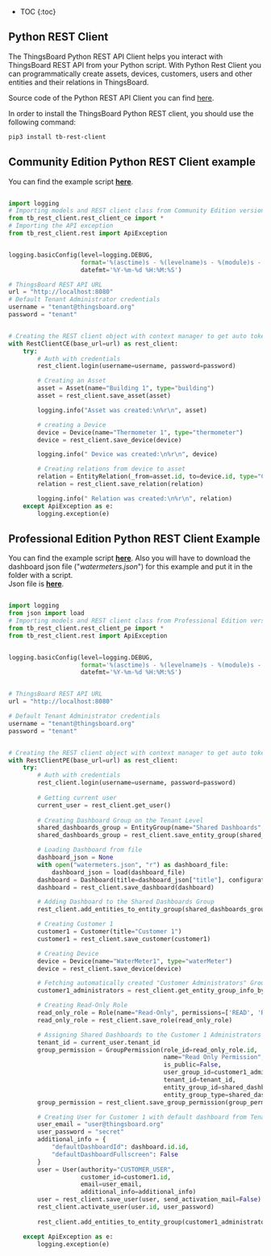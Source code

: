 
 * TOC
 {:toc}
 
## Python REST Client

The ThingsBoard Python REST API Client helps you interact with ThingsBoard REST API from your Python script.
With Python Rest Client you can programmatically create assets, devices, customers, users and other entities and their relations in ThingsBoard.

Source code of the Python REST API Client you can find [here](https://github.com/thingsboard/python_tb_rest_client).

In order to install the ThingsBoard Python REST client, you should use the following command:

```bash
pip3 install tb-rest-client
``` 

## Community Edition Python REST Client example

You can find the example script **[here](https://github.com/thingsboard/python_tb_rest_client/blob/master/examples/example_application.py)**.

```python

import logging
# Importing models and REST client class from Community Edition version
from tb_rest_client.rest_client_ce import *
# Importing the API exception
from tb_rest_client.rest import ApiException


logging.basicConfig(level=logging.DEBUG,
                    format='%(asctime)s - %(levelname)s - %(module)s - %(lineno)d - %(message)s',
                    datefmt='%Y-%m-%d %H:%M:%S')

# ThingsBoard REST API URL
url = "http://localhost:8080"
# Default Tenant Administrator credentials
username = "tenant@thingsboard.org"
password = "tenant"


# Creating the REST client object with context manager to get auto token refresh
with RestClientCE(base_url=url) as rest_client:
    try:
        # Auth with credentials
        rest_client.login(username=username, password=password)

        # Creating an Asset
        asset = Asset(name="Building 1", type="building")
        asset = rest_client.save_asset(asset)

        logging.info("Asset was created:\n%r\n", asset)

        # creating a Device
        device = Device(name="Thermometer 1", type="thermometer")
        device = rest_client.save_device(device)

        logging.info(" Device was created:\n%r\n", device)

        # Creating relations from device to asset
        relation = EntityRelation(_from=asset.id, to=device.id, type="Contains")
        relation = rest_client.save_relation(relation)

        logging.info(" Relation was created:\n%r\n", relation)
    except ApiException as e:
        logging.exception(e)

```


## Professional Edition Python REST Client Example

You can find the example script **[here](https://github.com/thingsboard/python_tb_rest_client/blob/master/examples/example_application_2.py)**.
Also you will have to download the dashboard json file ("*watermeters.json*") for this example and put it in the folder with a script.  
Json file is **[here](https://github.com/thingsboard/python_tb_rest_client/blob/master/examples/watermeters.json)**.


```python

import logging
from json import load
# Importing models and REST client class from Professional Edition version
from tb_rest_client.rest_client_pe import *
from tb_rest_client.rest import ApiException


logging.basicConfig(level=logging.DEBUG,
                    format='%(asctime)s - %(levelname)s - %(module)s - %(lineno)d - %(message)s',
                    datefmt='%Y-%m-%d %H:%M:%S')


# ThingsBoard REST API URL
url = "http://localhost:8080"

# Default Tenant Administrator credentials
username = "tenant@thingsboard.org"
password = "tenant"


# Creating the REST client object with context manager to get auto token refresh
with RestClientPE(base_url=url) as rest_client:
    try:
        # Auth with credentials
        rest_client.login(username=username, password=password)
        
        # Getting current user
        current_user = rest_client.get_user()
        
        # Creating Dashboard Group on the Tenant Level
        shared_dashboards_group = EntityGroup(name="Shared Dashboards", type="DASHBOARD")
        shared_dashboards_group = rest_client.save_entity_group(shared_dashboards_group)

        # Loading Dashboard from file
        dashboard_json = None
        with open("watermeters.json", "r") as dashboard_file:
            dashboard_json = load(dashboard_file)
        dashboard = Dashboard(title=dashboard_json["title"], configuration=dashboard_json["configuration"])
        dashboard = rest_client.save_dashboard(dashboard)

        # Adding Dashboard to the Shared Dashboards Group
        rest_client.add_entities_to_entity_group(shared_dashboards_group.id, [dashboard.id.id])

        # Creating Customer 1
        customer1 = Customer(title="Customer 1")
        customer1 = rest_client.save_customer(customer1)

        # Creating Device
        device = Device(name="WaterMeter1", type="waterMeter")
        device = rest_client.save_device(device)

        # Fetching automatically created "Customer Administrators" Group.
        customer1_administrators = rest_client.get_entity_group_info_by_owner_and_name_and_type(customer1.id, "USER", "Customer Administrators")

        # Creating Read-Only Role
        read_only_role = Role(name="Read-Only", permissions=['READ', 'READ_ATTRIBUTES', 'READ_TELEMETRY', 'READ_CREDENTIALS'], type="GROUP")
        read_only_role = rest_client.save_role(read_only_role)

        # Assigning Shared Dashboards to the Customer 1 Administrators
        tenant_id = current_user.tenant_id
        group_permission = GroupPermission(role_id=read_only_role.id,
                                           name="Read Only Permission",
                                           is_public=False,
                                           user_group_id=customer1_administrators.id,
                                           tenant_id=tenant_id,
                                           entity_group_id=shared_dashboards_group.id,
                                           entity_group_type=shared_dashboards_group.type)
        group_permission = rest_client.save_group_permission(group_permission)

        # Creating User for Customer 1 with default dashboard from Tenant "Shared Dashboards" group.
        user_email = "user@thingsboard.org"
        user_password = "secret"
        additional_info = {
            "defaultDashboardId": dashboard.id.id,
            "defaultDashboardFullscreen": False
        }
        user = User(authority="CUSTOMER_USER",
                    customer_id=customer1.id,
                    email=user_email,
                    additional_info=additional_info)
        user = rest_client.save_user(user, send_activation_mail=False)
        rest_client.activate_user(user.id, user_password)
        
        rest_client.add_entities_to_entity_group(customer1_administrators.id, [user.id.id])

    except ApiException as e:
        logging.exception(e)

```
